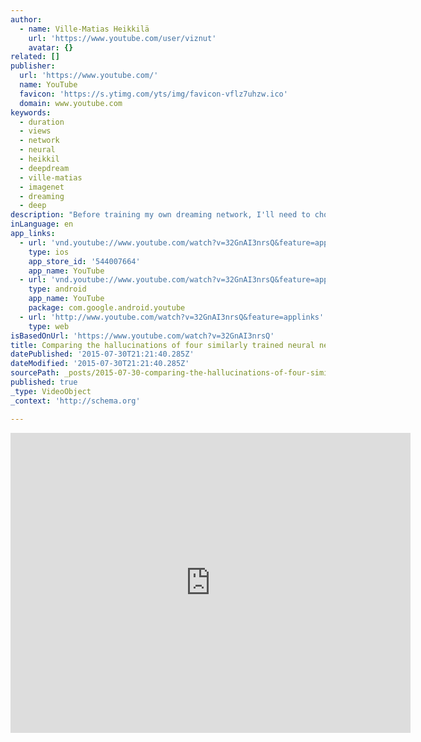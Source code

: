 ```yaml
---
author:
  - name: Ville-Matias Heikkilä
    url: 'https://www.youtube.com/user/viznut'
    avatar: {}
related: []
publisher:
  url: 'https://www.youtube.com/'
  name: YouTube
  favicon: 'https://s.ytimg.com/yts/img/favicon-vflz7uhzw.ico'
  domain: www.youtube.com
keywords:
  - duration
  - views
  - network
  - neural
  - heikkil
  - deepdream
  - ville-matias
  - imagenet
  - dreaming
  - deep
description: "Before training my own dreaming network, I'll need to choose a network layout that suits my needs. In order to learn about the strengths and weaknesses of different layouts, I've run the same guided dreaming tour with four different Imagenet-pretrained models: GoogLeNet, VGG CNN-F, VGG CNN-S and Network-in Network Imagenet model (all available via Caffe model zoo)."
inLanguage: en
app_links:
  - url: 'vnd.youtube://www.youtube.com/watch?v=32GnAI3nrsQ&feature=applinks'
    type: ios
    app_store_id: '544007664'
    app_name: YouTube
  - url: 'vnd.youtube://www.youtube.com/watch?v=32GnAI3nrsQ&feature=applinks'
    type: android
    app_name: YouTube
    package: com.google.android.youtube
  - url: 'http://www.youtube.com/watch?v=32GnAI3nrsQ&feature=applinks'
    type: web
isBasedOnUrl: 'https://www.youtube.com/watch?v=32GnAI3nrsQ'
title: Comparing the hallucinations of four similarly trained neural nets
datePublished: '2015-07-30T21:21:40.285Z'
dateModified: '2015-07-30T21:21:40.285Z'
sourcePath: _posts/2015-07-30-comparing-the-hallucinations-of-four-similarly-trained-neura.md
published: true
_type: VideoObject
_context: 'http://schema.org'

---
```

<iframe src="https://cdn.embedly.com/widgets/media.html?src=https%3A%2F%2Fwww.youtube.com%2Fembed%2F32GnAI3nrsQ%3Ffeature%3Doembed&amp;url=https%3A%2F%2Fwww.youtube.com%2Fwatch%3Fv%3D32GnAI3nrsQ&amp;image=https%3A%2F%2Fi.ytimg.com%2Fvi%2F32GnAI3nrsQ%2Fhqdefault.jpg&amp;key=b7d04c9b404c499eba89ee7072e1c4f7&amp;type=text%2Fhtml&amp;schema=youtube" width="640" height="480" scrolling="no" frameborder="0" allowfullscreen="allowfullscreen" style=""></iframe>